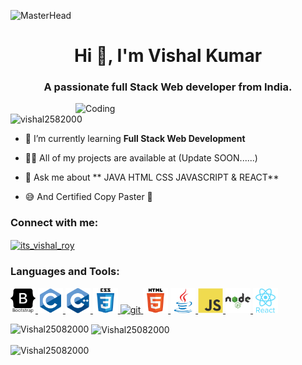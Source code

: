 ![MasterHead](https://www.google.com/url?sa=i&url=https%3A%2F%2Fwww.simplilearn.com%2Ffull-stack-developer-skills-and-advantages-article&psig=AOvVaw1-2gLh-Hoxx3T9NxUuF9_H&ust=1708871775433000&source=images&cd=vfe&opi=89978449&ved=0CBMQjRxqFwoTCIDe3smZxIQDFQAAAAAdAAAAABAE)
<h1 align="center">Hi 👋, I'm Vishal Kumar</h1>
<h3 align="center">A passionate full Stack Web developer from India.</h3>
<img align="right" alt="Coding" width="400" src="https://www.wingstechsolutions.com/wp-content/uploads/2022/03/full-stack-development.gif">

<p align="left"> <img src="https://komarev.com/ghpvc/?username=vishal2582000&label=Profile%20views&color=0e75b6&style=flat" alt="vishal2582000" /> </p>

- 🌱 I’m currently learning **Full Stack Web Development**

- 👨‍💻 All of my projects are available at (Update SOON......)

- 💬 Ask me about ** JAVA HTML CSS JAVASCRIPT & REACT**

- 😅 And Certified Copy Paster 🤣

<h3 align="left">Connect with me:</h3>
<p align="left">
<a href="https://instagram.com/its_vishal_roy" target="blank"><img align="center" src="https://raw.githubusercontent.com/rahuldkjain/github-profile-readme-generator/master/src/images/icons/Social/instagram.svg" alt="its_vishal_roy" height="30" width="40" /></a>
</p>

<h3 align="left">Languages and Tools:</h3>
<p align="left"> <a href="https://getbootstrap.com" target="_blank" rel="noreferrer"> <img src="https://raw.githubusercontent.com/devicons/devicon/master/icons/bootstrap/bootstrap-plain-wordmark.svg" alt="bootstrap" width="40" height="40"/> </a> <a href="https://www.cprogramming.com/" target="_blank" rel="noreferrer"> <img src="https://raw.githubusercontent.com/devicons/devicon/master/icons/c/c-original.svg" alt="c" width="40" height="40"/> </a> <a href="https://www.w3schools.com/cpp/" target="_blank" rel="noreferrer"> <img src="https://raw.githubusercontent.com/devicons/devicon/master/icons/cplusplus/cplusplus-original.svg" alt="cplusplus" width="40" height="40"/> </a> <a href="https://www.w3schools.com/css/" target="_blank" rel="noreferrer"> <img src="https://raw.githubusercontent.com/devicons/devicon/master/icons/css3/css3-original-wordmark.svg" alt="css3" width="40" height="40"/> </a> <a href="https://git-scm.com/" target="_blank" rel="noreferrer"> <img src="https://www.vectorlogo.zone/logos/git-scm/git-scm-icon.svg" alt="git" width="40" height="40"/> </a> <a href="https://www.w3.org/html/" target="_blank" rel="noreferrer"> <img src="https://raw.githubusercontent.com/devicons/devicon/master/icons/html5/html5-original-wordmark.svg" alt="html5" width="40" height="40"/> </a> <a href="https://www.java.com" target="_blank" rel="noreferrer"> <img src="https://raw.githubusercontent.com/devicons/devicon/master/icons/java/java-original.svg" alt="java" width="40" height="40"/> </a> <a href="https://developer.mozilla.org/en-US/docs/Web/JavaScript" target="_blank" rel="noreferrer"> <img src="https://raw.githubusercontent.com/devicons/devicon/master/icons/javascript/javascript-original.svg" alt="javascript" width="40" height="40"/> </a> <a href="https://nodejs.org" target="_blank" rel="noreferrer"> <img src="https://raw.githubusercontent.com/devicons/devicon/master/icons/nodejs/nodejs-original-wordmark.svg" alt="nodejs" width="40" height="40"/> </a> <a href="https://reactjs.org/" target="_blank" rel="noreferrer"> <img src="https://raw.githubusercontent.com/devicons/devicon/master/icons/react/react-original-wordmark.svg" alt="react" width="40" height="40"/> </a> </p>

<p><img align="left" src="https://github-readme-stats.vercel.app/api/top-langs?username=Vishal25082000&show_icons=true&locale=en&layout=compact" alt="Vishal25082000" /></p>

<p>&nbsp;<img align="center" src="https://github-readme-stats.vercel.app/api?username=Vishal25082000&show_icons=true&locale=en" alt="Vishal25082000" /></p>

<p><img align="center" src="https://github-readme-streak-stats.herokuapp.com/?user=Vishal25082000&" alt="Vishal25082000" /></p>
